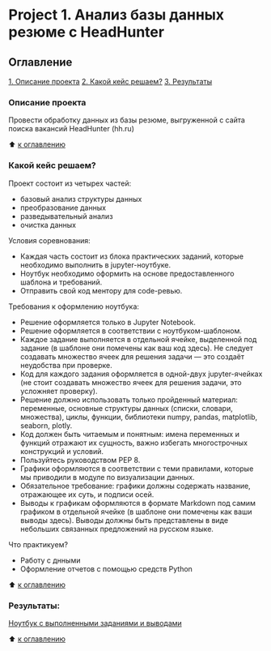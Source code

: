 # Project 1. Анализ базы данных резюме с HeadHunter

## Оглавление
[1. Описание проекта](README.md#описание-проекта)
[2. Какой кейс решаем?](README.md#какой-кейс-решаем)
[3. Результаты](README.md#результаты)

### Описание проекта
Провести обработку данных из базы резюме, выгруженной с сайта поиска вакансий HeadHunter (hh.ru)

:arrow_up: [к оглавлению](README.md#оглавление)

### Какой кейс решаем?

Проект состоит из четырех частей:
- базовый анализ структуры данных
- преобразование данных
- разведывательный анализ
- очистка данных

Условия соревнования:
- Каждая часть состоит из блока практических заданий, которые необходимо выполнить в jupyter-ноутбуке.
- Ноутбук необходимо оформить на основе предоставленного шаблона и требований.
- Отправить свой код ментору для code-ревью.

Требования к оформлению ноутбука:
- Решение оформляется только в Jupyter Notebook.
- Решение оформляется в соответствии с ноутбуком-шаблоном.
- Каждое задание выполняется в отдельной ячейке, выделенной под задание (в шаблоне они помечены как ваш код здесь). Не следует создавать множество ячеек для решения задачи — это создаёт неудобства при проверке.
- Код для каждого задания оформляется в одной-двух jupyter-ячейках (не стоит создавать множество ячеек для решения задачи, это усложняет проверку).
- Решение должно использовать только пройденный материал: переменные, основные структуры данных (списки, словари, множества), циклы, функции, библиотеки numpy, pandas, matplotlib, seaborn, plotly. 
- Код должен быть читаемым и понятным: имена переменных и функций отражают их сущность, важно избегать многострочных конструкций и условий.
- Пользуйтесь руководством PEP 8.
- Графики оформляются в соответствии с теми правилами, которые мы приводили в модуле по визуализации данных.
- Обязательное требование: графики должны содержать название, отражающее их суть, и подписи осей.
- Выводы к графикам оформляются в формате Markdown под самим графиком в отдельной ячейке (в шаблоне они помечены как ваши выводы здесь). Выводы должны быть представлены в виде небольших связанных предложений на русском языке.

Что практикуем?
- Работу с днными
- Оформление отчетов с помощью средств Python

:arrow_up: [к оглавлению](README.md#оглавление)


### Результаты:
[Ноутбук с выполненными заданиями и выводами](https://github.com/E-Knyazeva/sf_data_science/blob/master/project_1/project_1new.ipynb)

:arrow_up: [к оглавлению](README.md#оглавление)
